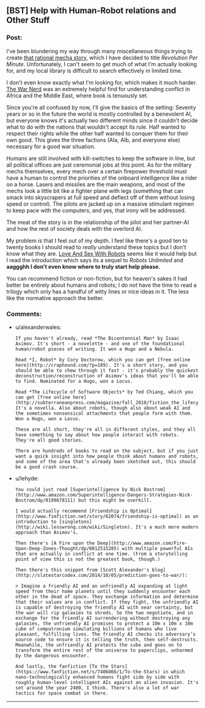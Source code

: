## [BST] Help with Human-Robot relations and Other Stuff

### Post:

I've been blundering my way through many miscellaneous things trying to create [that rational mecha story](http://www.reddit.com/r/rational/comments/2fksk7/qdbst_is_there_any_interest_in_a_rationalist/), which I have decided to title *Revolution Per Minute*. Unfortunately, I can't seem to get much of what I'm actually looking for, and my local library is difficult to search effectively in limited time.

I don't even know exactly what I'm looking for, which makes it much harder. [The War Nerd](http://pando.com/author/garybrecher/) was an extremely helpful find for understanding conflict in Africa and the Middle East, where book is tenuously set. 

Since you're all confused by now, I'll give the basics of the setting: Seventy years or so in the future the world is mostly controlled by a benevolent AI, but everyone knows it's actually two different minds since it couldn't decide what to do with the nations that wouldn't accept its rule. Half wanted to respect their rights while the other half wanted to conquer them for their own good. This gives the three factions (AIa, AIb, and everyone else) necessary for a good war situation.

Humans are still involved with kill-switches to keep the software in line, but all political offices are just ceremonial jobs at this point. As for the military mechs themselves, every mech over a certain firepower threshold must have a human to control the priorities of the onboard intelligence like a rider on a horse. Lasers and missiles are the main weapons, and most of the mechs look a little bit like a fighter plane with legs (something that can smack into skyscrapers at full speed and deflect off of them without losing speed or control). The pilots are jacked up on a massive stimulant regimen to keep pace with the computers, and yes, that irony will be addressed.

The meat of the story is in the relationship of the pilot and her partner-AI and how the rest of society deals with the overlord AI.

My problem is that I feel out of my depth. I feel like there's a good ten to twenty books I should read to *really* understand these topics but I don't know what they are. [Love And Sex With Robots](http://www.amazon.com/Love-Sex-Robots-Human-Robot-Relationships/dp/0061359807) seems like it would help but I read the introduction which says its a sequel to *Robots Unlimited* and **aaggghh I don't even know where to truly start help please.**

You can recommend fiction or non-fiction, but for heaven's sakes it had better be  entirely about humans and robots; I do *not* have the time to read a trilogy which only has a handful of witty lines or nice ideas in it. The less like the normative approach the better.

### Comments:

- u/alexanderwales:
  ```
  If you haven't already, read *The Bicentennial Man* by Isaac Asimov. It's short - a novelette - and one of the foundational human/robot pieces of writing. It won a Hugo and a Nebula.

  Read *I, Robot* by Cory Doctorow, which you can get [free online here](http://craphound.com/?p=189). It's a short story, and you should be able to chew through it fast - it's probably the quickest deconstruction/reconstruction of Asimov's ideas that you'll be able to find. Nominated for a Hugo, won a Locus.

  Read *The Lifecycle of Software Objects* by Ted Chiang, which you can get [free online here](http://subterraneanpress.com/magazine/fall_2010/fiction_the_lifecycle_of_software_objects_by_ted_chiang). It's a novella. Also about robots, though also about weak AI and the sometimes nonsensical attachments that people form with them. Won a Hugo, won a Locus.

  These are all short, they're all in different styles, and they all have something to say about how people interact with robots. They're all good stories.

  There are hundreds of books to read on the subject, but if you just want a quick insight into how people think about humans and robots, and some of the area that's already been sketched out, this should be a good crash course.
  ```

- u/lehyde:
  ```
  You could just read [Superintelligence by Nick Bostrom](http://www.amazon.com/Superintelligence-Dangers-Strategies-Nick-Bostrom/dp/0199678111) but this might be overkill.

  I would actually recommend [Friendship is Optimal](http://www.fimfiction.net/story/62074/friendship-is-optimal) as an introduction to [singletons](http://wiki.lesswrong.com/wiki/Singleton). It's a much more modern approach than Asimov's.

  Then there's [A Fire upon the Deep](http://www.amazon.com/Fire-Upon-Deep-Zones-Thought/dp/0812515285) with multiple powerful AIs that are actually in conflict at one time. (From a storytelling point of view this is not the greatest book, though.)

  Then there's this snippet from [Scott Alexander's blog](http://slatestarcodex.com/2014/10/05/prediction-goes-to-war/):

  > Imagine a friendly AI and an unfriendly AI expanding at light speed from their home planets until they suddenly encounter each other in the dead of space. They exchange information and determine that their values are in conflict. If they fight, the unfriendly AI is capable of destroying the friendly AI with near certainty, but the war will rip galaxies to shreds. So the two negotiate, and in exchange for the friendly AI surrendering without destroying any galaxies, the unfriendly AI promises to protect a 10m x 10m x 10m cube of computronium simulating billions of humans who live pleasant, fulfilling lives. The friendly AI checks its adversary’s source code to ensure it is telling the truth, then self-destructs. Meanwhile, the unfriendly AI protects the cube and goes on to transform the entire rest of the universe to paperclips, unharmed by the dangerous encounter.

  And lastly, the fanfiction [To the Stars](https://www.fanfiction.net/s/7406866/1/To-the-Stars) in which nano-technologically enhanced humans fight side by side with roughly human-level intelligent AIs against an alien invasion. It's set around the year 2400, I think. There's also a lot of war tactics for space combat in there.
  ```

---


